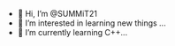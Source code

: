 - 👋 Hi, I’m @SUMMiT21
- 👀 I’m interested in learning new things ...
- 🌱 I’m currently learning C++...

<!---
SUMMiT21/SUMMiT21 is a ✨ special ✨ repository because its `README.md` (this file) appears on your GitHub profile.
You can click the Preview link to take a look at your changes.
--->
